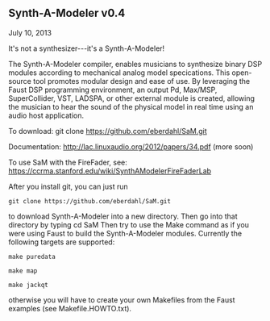 Synth-A-Modeler v0.4
--------------------
July 10, 2013


It's not a synthesizer---it's a Synth-A-Modeler!



The Synth-A-Modeler compiler, enables musicians to synthesize binary DSP modules according to mechanical analog model specications. This open-source tool promotes modular design
and ease of use. By leveraging the Faust DSP programming environment, an output Pd, Max/MSP, SuperCollider, VST, LADSPA, or other external module is created, allowing the musician to hear the sound of the physical model in real time using an audio host application.




To download:
git clone https://github.com/eberdahl/SaM.git

Documentation:
http://lac.linuxaudio.org/2012/papers/34.pdf
(more soon)

To use SaM with the FireFader, see:
https://ccrma.stanford.edu/wiki/SynthAModelerFireFaderLab





After you install git, you can just run

    git clone https://github.com/eberdahl/SaM.git

to download Synth-A-Modeler into a new directory.  Then go into that directory by typing
cd SaM
Then try to use the Make command as if you were using Faust to build the Synth-A-Modeler modules.  Currently the following targets are supported:

    make puredata

    make map

    make jackqt


otherwise you will have to create your own Makefiles from the Faust examples (see Makefile.HOWTO.txt).

